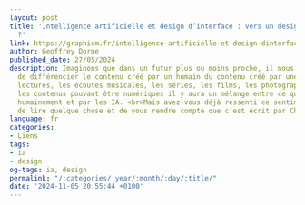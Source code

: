 ```yaml
---
layout: post
title: 'Intelligence artificielle et design d’interface : vers un design de la confiance
  ?'
link: https://graphism.fr/intelligence-artificielle-et-design-dinterface-vers-un-design-de-la-confiance
author: Geoffrey Dorne
published_date: 27/05/2024
description: Imaginons que dans un futur plus ou moins proche, il nous sera impossible
  de différencier le contenu créé par un humain du contenu créé par une IA. Dans les
  lectures, les écoutes musicales, les séries, les films, les photographies et tous
  les contenus pouvant être numériques il y aura un mélange entre ce qui est conçu
  humainement et par les IA. <br>Mais avez-vous déjà ressenti ce sentiment étrange
  de lire quelque chose et de vous rendre compte que c’est écrit par ChatGPT ?
language: fr
categories:
- Liens
tags:
- ia
- design
og-tags: ia, design
permalink: "/:categories/:year/:month/:day/:title/"
date: '2024-11-05 20:55:44 +0100'
---
```

